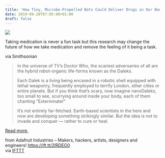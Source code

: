 ```yaml
---
title: 'How Tiny, Microbe-Propelled Bots Could Deliver Drugs in Our Bodies'
date: 2019-09-28T07:05:00+01:00
draft: false
---
```


[![](https://cdn-blog.adafruit.com/uploads/2019/09/e_coli-600x450.jpg)](https://www.smithsonianmag.com/innovation/how-tiny-microbe-propelled-bots-could-deliver-drugs-in-our-bodies-180973211/)

Taking medication is never a fun task but this research may change the future of how we take medication and remove the feeling of it being a task.

via Smithsonian

> In the universe of TV’s Doctor Who, the scariest adversaries of all are the hybrid robot-organic life-forms known as the Daleks.
> 
> Each Dalek is a living being encased in a robotic shell equipped with lethal weaponry, frequently employed to terrify London, other cities or entire planets. But if you think that’s scary, now imagine nanoDaleks, too small to see, scurrying around inside your body, each of them chanting “Exterminate!”
> 
> It’s not entirely far-fetched. Earth-based scientists in the here and now are developing something strikingly similar. But the idea is not to invade and conquer — rather to cure or heal.

[Read more.](https://www.smithsonianmag.com/innovation/how-tiny-microbe-propelled-bots-could-deliver-drugs-in-our-bodies-180973211/)

  
  
from Adafruit Industries – Makers, hackers, artists, designers and engineers! https://ift.tt/2lRDEG0  
via [IFTTT](https://ifttt.com/?ref=da&site=blogger)